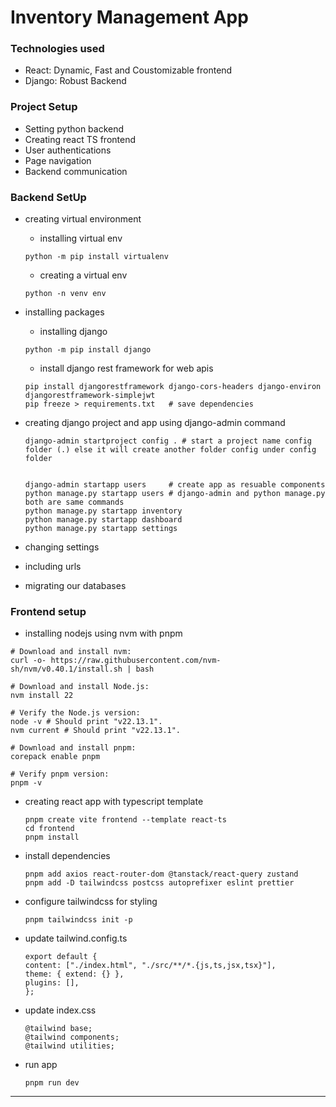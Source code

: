 # Inventory Management App

### Technologies used
- React: Dynamic, Fast and Coustomizable frontend
- Django: Robust Backend

### Project Setup
- Setting python backend
- Creating react TS frontend
- User authentications
- Page navigation 
- Backend communication

### Backend SetUp
- creating virtual environment
    - installing virtual env
    ```shell
    python -m pip install virtualenv
    ```
    - creating a virtual env 
    ```shell
    python -n venv env
    ```

- installing packages 
    - installing django 
    ```shell
    python -m pip install django
    ``` 

    - install django rest framework for web apis 
    ```shell
    pip install djangorestframework django-cors-headers django-environ djangorestframework-simplejwt
    pip freeze > requirements.txt   # save dependencies
    ```

- creating django project and app using django-admin command
    ```shell
    django-admin startproject config . # start a project name config folder (.) else it will create another folder config under config folder 

    
    django-admin startapp users     # create app as resuable components
    python manage.py startapp users # django-admin and python manage.py both are same commands
    python manage.py startapp inventory
    python manage.py startapp dashboard
    python manage.py startapp settings
    ```
   
    
- changing settings
- including urls 
- migrating our databases

### Frontend setup
- installing nodejs using nvm with pnpm 
```shell
# Download and install nvm:
curl -o- https://raw.githubusercontent.com/nvm-sh/nvm/v0.40.1/install.sh | bash

# Download and install Node.js:
nvm install 22

# Verify the Node.js version:
node -v # Should print "v22.13.1".
nvm current # Should print "v22.13.1".

# Download and install pnpm:
corepack enable pnpm

# Verify pnpm version:
pnpm -v
```
- creating react app with typescript template 
    ```shell
    pnpm create vite frontend --template react-ts
    cd frontend
    pnpm install
    ```

- install dependencies
    ```shell
    pnpm add axios react-router-dom @tanstack/react-query zustand
    pnpm add -D tailwindcss postcss autoprefixer eslint prettier
    ```

- configure tailwindcss for styling
    ```shell
    pnpm tailwindcss init -p
    ```

- update tailwind.config.ts
    ```shell
    export default {
    content: ["./index.html", "./src/**/*.{js,ts,jsx,tsx}"],
    theme: { extend: {} },
    plugins: [],
    };
    ```

- update index.css
    ```shell
    @tailwind base;
    @tailwind components;
    @tailwind utilities;
    ```

- run app 
    ```shell
    pnpm run dev
    ```
---